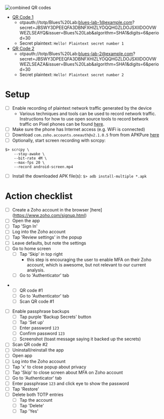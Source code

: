 ![combined QR codes](https://user-images.githubusercontent.com/945571/155418867-b13d4f69-a598-4a5c-8abe-31801aece1f5.png)

- [QR Code 1](https://user-images.githubusercontent.com/945571/155416190-d10440cc-bf4b-4592-952b-ac7aba3b130f.png)
  - otpauth://totp/Blues%20Lab:blues-lab-1@example.com?secret=JBSWY3DPEEQFA3DBNFXHIZLYOQQHGZLDOJSXIIDOOVWWEZLSEAYQ&issuer=Blues%20Lab&algorithm=SHA1&digits=6&period=30
  - Secret  plaintext: `Hello! Plaintext secret number 1`
- [QR Code 2](https://user-images.githubusercontent.com/945571/155416198-e6fe260a-0305-48da-90e1-137faccdc20c.png)
  - otpauth://totp/Blues%20Lab:blues-lab-2@example.com?secret=JBSWY3DPEEQFA3DBNFXHIZLYOQQHGZLDOJSXIIDOOVWWEZLSEAZA&issuer=Blues%20Lab&algorithm=SHA1&digits=6&period=30
  - Secret  plaintext: `Hello! Plaintext secret number 2`

# Setup

- [ ] Enable recording of plaintext network traffic generated by the device
  - Various techniques and tools can be used to record network traffic.
    Instructions for how to use open source tools to record betwork traffic on
    Pixel phones can be found [here](/capture-traffic/README.md).
- [ ] Make sure the phone has Internet access (e.g. WiFi is connected)
- [ ] Download `com.zoho.accounts.oneauth@v2.1.0.5` from from APKPure
      [here](https://apkpure.com/zoho-oneauth-authenticator/com.zoho.accounts.oneauth/versions)
- [ ] Optionally, start screen recording with scrcpy:
```
$> scrcpy \
    --stay-awake \
    --bit-rate 4M \
    --max-fps 20 \
    --record android-screen.mp4
```
- [ ] Install the downloaded APK file(s): `$> adb install-multiple *.apk`

# Action checklist

- [ ] Create a Zoho account in the browser ]here](https://www.zoho.com/signup.html)
- [ ] Open the app
- [ ] Tap 'Sign In'
- [ ] Log into the Zoho account
- [ ] Tap 'Review settings' in the popup
- [ ] Leave defaults, but note the settings
- [ ] Go to home screen
  - [ ] Tap 'Skip' in top right
    - this step is encouraging the user to enable MFA on their Zoho account, which
      is awesome, but not relevant to our current analysis.
  - [ ] Go to 'Authenticator' tab
- - [ ] QR code #1
  - [ ] Go to 'Authenticator' tab
  - [ ] Scan QR code #1
- [ ] Enable passphrase backups
  - [ ] Tap purple 'Backup Secrets' button
  - [ ] Tap 'Set up'
  - [ ] Enter password `123` 
  - [ ] Confirm password `123`
  - [ ] Screenshot (toast message saying it backed up the secrets)
- [ ] Scan QR code #2
- [ ] Uninstall/reinstall the app
- [ ] Open app
- [ ] Log into the Zoho account
- [ ] Tap 'x' to close popup about privacy
- [ ] Tap 'Skip' to close screen about MFA on Zoho account
- [ ] Go to 'Authenticator' tab
- [ ] Enter passphrase `123` and click eye to show the password
- [ ] Tap 'Restore'
- [ ] Delete both TOTP entries
    - [ ] Tap the account
    - [ ] Tap 'Delete'
    - [ ] Tap 'Yes'
